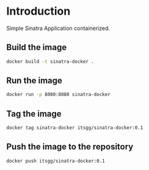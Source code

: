 # Introduction

Simple Sinatra Application containerized.

## Build the image

```bash
docker build -t sinatra-docker .
```

## Run the image

```bash
docker run -p 8080:8080 sinatra-docker
```

## Tag the image

```bash
docker tag sinatra-docker itsgg/sinatra-docker:0.1
```

## Push the image to the repository

```bash
docker push itsgg/sinatra-docker:0.1
```
